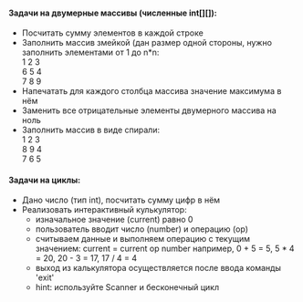 #### Задачи на двумерные массивы (численные int[][]):
- Посчитать сумму элементов в каждой строке
- Заполнить массив змейкой (дан размер одной стороны, нужно заполнить элементами от 1 до n*n: \
1 2 3 \
6 5 4 \
7 8 9
- Напечатать для каждого столбца массива значение максимума в нём
- Заменить все отрицательные элементы двумерного массива на ноль
- Заполнить массив в виде спирали: \
1 2 3 \
8 9 4 \
7 6 5 

#### Задачи на циклы:
- Дано число (тип int), посчитать сумму цифр в нём
- Реализовать интерактивный кулькулятор: 
  * изначальное значение (current) равно 0 
  * пользователь вводит число (number) и операцию (op)
  * считываем данные и выполняем операцию с текущим значением: current = current op number
    например, 0 + 5 = 5, 5 * 4 = 20, 20 - 3 = 17, 17 / 4 = 4
  * выход из калькулятора осуществляется после ввода команды 'exit'
  * hint: используйте Scanner и бесконечный цикл
